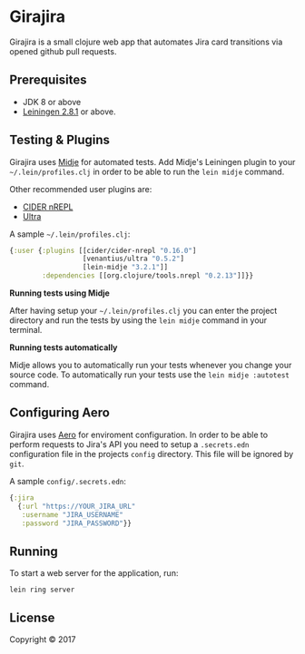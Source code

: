 # Girajira

Girajira is a small clojure web app that automates Jira card transitions via opened github pull requests.

## Prerequisites

- JDK 8 or above
- [Leiningen 2.8.1](https://leiningen.org/) or above.

## Testing & Plugins

Girajira uses [Midje](https://github.com/marick/Midje) for automated tests. Add Midje's Leiningen plugin to your `~/.lein/profiles.clj` in order to be able to run the `lein midje` command.

Other recommended user plugins are:
- [CIDER nREPL](https://github.com/clojure-emacs/cider-nrepl)
- [Ultra](https://github.com/venantius/ultra)

A sample `~/.lein/profiles.clj`:
```clojure
{:user {:plugins [[cider/cider-nrepl "0.16.0"]
                  [venantius/ultra "0.5.2"]
                  [lein-midje "3.2.1"]]
        :dependencies [[org.clojure/tools.nrepl "0.2.13"]]}}
```
**Running tests using Midje**

After having setup your `~/.lein/profiles.clj` you can enter the project directory and run the tests by using the `lein midje` command in your terminal.

**Running tests automatically**

Midje allows you to automatically run your tests whenever you change your source code. To automatically run your tests use the `lein midje :autotest` command.

## Configuring Aero

Girajira uses [Aero](https://github.com/juxt/aero) for enviroment configuration. In order to be able to perform requests to Jira's API you need to setup a `.secrets.edn` configuration file in the projects `config` directory. This file will be ignored by `git`.

A sample `config/.secrets.edn`:
```clojure
{:jira
  {:url "https://YOUR_JIRA_URL"
   :username "JIRA_USERNAME"
   :password "JIRA_PASSWORD"}}
```

## Running

To start a web server for the application, run:

    lein ring server

## License

Copyright © 2017
